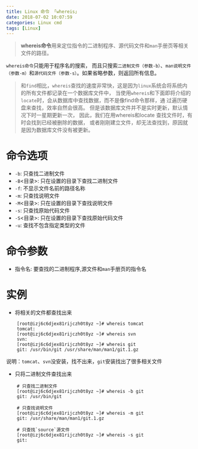 ```yaml
---
title: Linux 命令 「whereis」
date: 2018-07-02 10:07:59
categories: Linux cmd
tags: [Linux]
---
```


> **whereis命令**用来定位指令的二进制程序、源代码文件和`man`手册页等相关文件的路径。

<!-- more -->

`whereis命令`只能用于程序名的搜索，
而且只搜索`二进制文件（参数-b）`、`man说明文件（参数-m）`和`源代码文件（参数-s）`。如果省略参数，则返回所有信息。

> 和`find`相比，`whereis`查找的速度非常快，这是因为`linux`系统会将系统内的所有文件都记录在一个数据库文件中，
当使用`whereis`和下面即将介绍的`locate`时，会从数据库中查找数据，而不是像find命令那样，通 过遍历硬盘来查找，效率自然会很高。 
但是该数据库文件并不是实时更新，默认情况下时一星期更新一次，
因此，我们在用whereis和locate 查找文件时，有时会找到已经被删除的数据，
或者刚刚建立文件，却无法查找到，原因就是因为数据库文件没有被更新。


# 命令选项

- `-b`:   只查找二进制文件
- `-B`<目录>:   只在设置的目录下查找二进制文件
- `-f`:   不显示文件名前的路径名称
- `-m`:   只查找说明文件
- `-M`<目录>:   只在设置的目录下查找说明文件
- `-s`:   只查找原始代码文件
- `-S`<目录>:   只在设置的目录下查找原始代码文件
- `-u`:   查找不包含指定类型的文件

# 命令参数

- 指令名:  要查找的二进制程序,源文件和`man`手册页的指令名

# 实例

- 将相关的文件都查找出来

```
    [root@izj6c6djex81rijczh0t8yz ~]# whereis tomcat
    tomcat:
    [root@izj6c6djex81rijczh0t8yz ~]# whereis svn
    svn:
    [root@izj6c6djex81rijczh0t8yz ~]# whereis git
    git: /usr/bin/git /usr/share/man/man1/git.1.gz
```

说明：`tomcat`、`svn`没安装，找不出来，`git`安装找出了很多相关文件

- 只将二进制文件查找出来 

```
    # 只查找二进制文件
    [root@izj6c6djex81rijczh0t8yz ~]# whereis -b git
    git: /usr/bin/git
    
    # 只查找说明文件
    [root@izj6c6djex81rijczh0t8yz ~]# whereis -m git
    git: /usr/share/man/man1/git.1.gz
    
    # 只查找`source`源文件
    [root@izj6c6djex81rijczh0t8yz ~]# whereis -s git
    git:
```